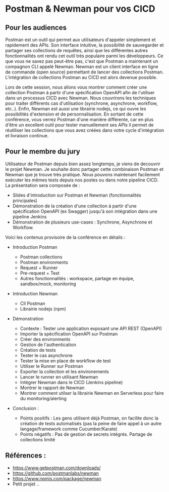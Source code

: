 # Postman & Newman pour vos CICD

## Pour les audiences

Postman est un outil qui permet aux utilisateurs d'appeler simplement et rapidement des APIs. Son interface intuitive, la possibilité de sauvegarder et partager ses collections de requêtes, ainsi que les différentes autres fonctionnalités ont rendu cet outil très populaire parmi les développeurs. Ce que vous ne savez pas peut-être pas, c'est que Postman a maintenant un compagnon CLI appelé Newman. Newman est un client interface en ligne de commande (open source) permettant de lancer des collections Postman. L'intégration de collections Postman au CICD est alors devenue possible.

Lors de cette session, nous allons vous montrer comment créer une collection Postman à partir d'une spécification OpenAPI afin de l'utiliser dans un processus CICD avec Newman. Nous couvrirons les techniques pour traiter différents cas d'utilisation (synchrone, asynchrone, workflow, etc..). Enfin, Newman est aussi une librairie nodejs, ce qui ouvre les possibilités d'extension et de personnalisation. En sortant de cette conférence, vous verrez Postman d'une manière différente, car en plus d'être un excellent outil pour tester manuellement ses APIs il permet de réutiliser les collections que vous avez créées dans votre cycle d'intégration et livraison continue.

## Pour le membre du jury

Utilisateur de Postman depuis bien assez longtemps, je viens de decouvrir le projet Newman. Je souhaite donc partager cette combinaison Postman et Newman que je trouve très pratique. Nous pouvons maintenant facilement exécuter les mêmes tests depuis nos postes ou dans notre pipeline CICD. La présentation sera composée de :
- Slides d'introduction sur Postman et Newman (fonctionnalités principales)
- Démonstration de la création d'une collection à partir d'une spécification OpenAPI (ex Swagger) jusqu'à son intégration dans une pipeline Jenkins
- Démonstration de plusieurs use-cases : Synchrone, Asynchrone et Workflow. 

Voici les contenus provisoire de la conférence en détails :
- Introduction Postman
  - Postman collections
  - Postman environments  
  - Request + Runner
  - Pre-request + Test
  - Autres fonctionnalités : workspace, partage en équipe, sandbox/mock, monitoring
  
- Introduction Newman
  - ClI Postman
  - Librairie nodejs (npm)
  
- Démonstration
  - Contexte : Tester une application exposant une API REST (OpenAPI)
  - Importer la spécification OpenAPI sur Postman
  - Créer des environments
  - Gestion de l'authentication
  - Création de tests
  - Tester le cas asynchrone
  - Tester la mise en place de workflow de test
  - Utiliser le Runner sur Postman
  - Exporter la collection et les environements
  - Lancer le runner en utilisant Newman
  - Intégrer Newman dans le CICD (Jenkins pipeline)
  - Montrer le rapport de Newman
  - Montrer comment utilser la librairie Newman en Serverless pour faire du monitoring/alerting
  
 - Conclusion : 
    - Points positifs : Les gens utilisent déjà Postman, on facilite donc la création de tests automatisés (pas la peine de faire appel à un autre langage/framework comme Cucumber/Karate)
    - Points négatifs : Pas de gestion de secrets intégrés. Partage de collections limité

## Références :
- https://www.getpostman.com/downloads/
- https://github.com/postmanlabs/newman
- https://www.npmjs.com/package/newman
- Petit projet .. 
  

